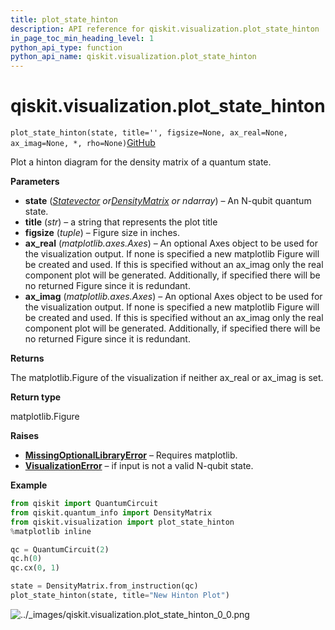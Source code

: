 ```yaml
---
title: plot_state_hinton
description: API reference for qiskit.visualization.plot_state_hinton
in_page_toc_min_heading_level: 1
python_api_type: function
python_api_name: qiskit.visualization.plot_state_hinton
---
```


# qiskit.visualization.plot\_state\_hinton

<span id="qiskit.visualization.plot_state_hinton" />

`plot_state_hinton(state, title='', figsize=None, ax_real=None, ax_imag=None, *, rho=None)`[GitHub](https://github.com/qiskit/qiskit/tree/stable/0.18/qiskit/visualization/state_visualization.py "view source code")

Plot a hinton diagram for the density matrix of a quantum state.

**Parameters**

*   **state** ([*Statevector*](qiskit.quantum_info.Statevector "qiskit.quantum_info.Statevector")  *or*[*DensityMatrix*](qiskit.quantum_info.DensityMatrix "qiskit.quantum_info.DensityMatrix") *or ndarray*) – An N-qubit quantum state.
*   **title** (*str*) – a string that represents the plot title
*   **figsize** (*tuple*) – Figure size in inches.
*   **ax\_real** (*matplotlib.axes.Axes*) – An optional Axes object to be used for the visualization output. If none is specified a new matplotlib Figure will be created and used. If this is specified without an ax\_imag only the real component plot will be generated. Additionally, if specified there will be no returned Figure since it is redundant.
*   **ax\_imag** (*matplotlib.axes.Axes*) – An optional Axes object to be used for the visualization output. If none is specified a new matplotlib Figure will be created and used. If this is specified without an ax\_imag only the real component plot will be generated. Additionally, if specified there will be no returned Figure since it is redundant.

**Returns**

The matplotlib.Figure of the visualization if neither ax\_real or ax\_imag is set.

**Return type**

matplotlib.Figure

**Raises**

*   [**MissingOptionalLibraryError**](qiskit.aqua.MissingOptionalLibraryError "qiskit.aqua.MissingOptionalLibraryError") – Requires matplotlib.
*   [**VisualizationError**](qiskit.visualization.VisualizationError "qiskit.visualization.VisualizationError") – if input is not a valid N-qubit state.

**Example**

```python
from qiskit import QuantumCircuit
from qiskit.quantum_info import DensityMatrix
from qiskit.visualization import plot_state_hinton
%matplotlib inline

qc = QuantumCircuit(2)
qc.h(0)
qc.cx(0, 1)

state = DensityMatrix.from_instruction(qc)
plot_state_hinton(state, title="New Hinton Plot")
```

![../\_images/qiskit.visualization.plot\_state\_hinton\_0\_0.png](/images/api/qiskit/0.30/qiskit.visualization.plot_state_hinton_0_0.png)

